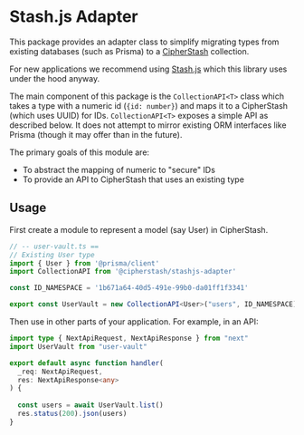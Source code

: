 # Stash.js Adapter

This package provides an adapter class to simplify migrating types from existing databases (such as Prisma) to a
[CipherStash](https://cipherstash.com) collection.

For new applications we recommend using [Stash.js](https://www.npmjs.com/package/@cipherstash/stashjs) which this
library uses under the hood anyway.

The main component of this package is the `CollectionAPI<T>` class which takes a type with a numeric id (`{id: number}`)
and maps it to a CipherStash (which uses UUID) for IDs. `CollectionAPI<T>` exposes a simple API as described below. It
does not attempt to mirror existing ORM interfaces like Prisma (though it may offer than in the future).

The primary goals of this module are:

* To abstract the mapping of numeric to "secure" IDs
* To provide an API to CipherStash that uses an existing type

## Usage

First create a module to represent a model (say User) in CipherStash.

```ts title="user-vault.ts"
// -- user-vault.ts ==
// Existing User type
import { User } from '@prisma/client'
import CollectionAPI from '@cipherstash/stashjs-adapter'

const ID_NAMESPACE = '1b671a64-40d5-491e-99b0-da01ff1f3341'

export const UserVault = new CollectionAPI<User>("users", ID_NAMESPACE)
```

Then use in other parts of your application. For example, in an API:

```ts
import type { NextApiRequest, NextApiResponse } from "next"
import UserVault from "user-vault"

export default async function handler(
  _req: NextApiRequest,
  res: NextApiResponse<any>
) {
  
  const users = await UserVault.list()
  res.status(200).json(users)
}
```
